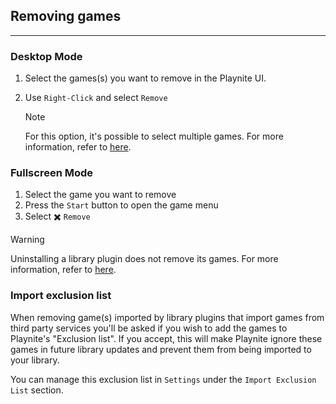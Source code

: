 ## Removing games
---------------------

### Desktop Mode

1. Select the games(s) you want to remove in the Playnite UI.
2. Use `Right-Click` and select  `Remove`

   > [!NOTE]
   > For this option, it's possible to select multiple games. For more information, refer to [here](../../gettingStarted/playniteDesktopMode.md#tips).

### Fullscreen Mode

1. Select the game you want to remove
2. Press the `Start` button to open the game menu
3. Select ✖️ `Remove`

> [!WARNING]
> Uninstalling a library plugin does not remove its games. For more information, refer to [here](faq.md#i-uninstalled-a-library-plugin-but-its-games-are-still-there-why).

### Import exclusion list
When removing game(s) imported by library plugins that import games from third party services you'll be asked if you wish to add the games to Playnite's "Exclusion list". If you accept, this will make Playnite ignore these games in future library updates and prevent them from being imported to your library.

You can manage this exclusion list in `Settings` under the `Import Exclusion List` section.